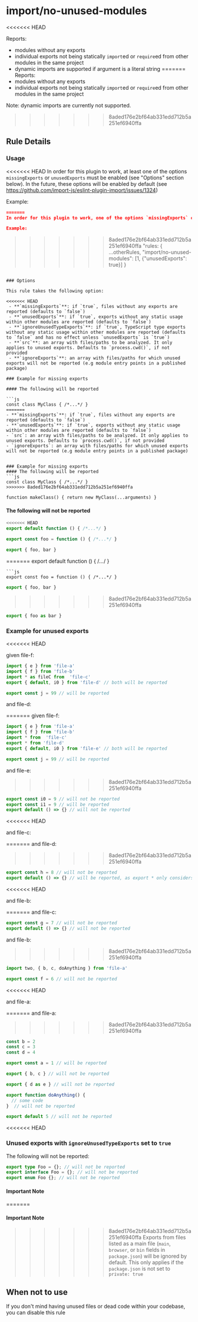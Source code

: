 # import/no-unused-modules

<<<<<<< HEAD
<!-- end auto-generated rule header -->

Reports:

 - modules without any exports
 - individual exports not being statically `import`ed or `require`ed from other modules in the same project
 - dynamic imports are supported if argument is a literal string
=======
Reports:
  - modules without any exports
  - individual exports not being statically `import`ed or `require`ed from other modules in the same project

Note: dynamic imports are currently not supported.
>>>>>>> 8aded176e2bf64ab331edd712b5a251ef6940ffa

## Rule Details

### Usage

<<<<<<< HEAD
In order for this plugin to work, at least one of the options `missingExports` or `unusedExports` must be enabled (see "Options" section below). In the future, these options will be enabled by default (see <https://github.com/import-js/eslint-plugin-import/issues/1324>)

Example:

```json
=======
In order for this plugin to work, one of the options `missingExports` or `unusedExports` must be enabled (see "Options" section below). In the future, these options will be enabled by default (see https://github.com/benmosher/eslint-plugin-import/issues/1324)

Example: 
```
>>>>>>> 8aded176e2bf64ab331edd712b5a251ef6940ffa
"rules: {
  ...otherRules,
  "import/no-unused-modules": [1, {"unusedExports": true}]
}
```

### Options

This rule takes the following option:

<<<<<<< HEAD
 - **`missingExports`**: if `true`, files without any exports are reported (defaults to `false`)
 - **`unusedExports`**: if `true`, exports without any static usage within other modules are reported (defaults to `false`)
 - **`ignoreUnusedTypeExports`**: if `true`, TypeScript type exports without any static usage within other modules are reported (defaults to `false` and has no effect unless `unusedExports` is `true`)
 - **`src`**: an array with files/paths to be analyzed. It only applies to unused exports. Defaults to `process.cwd()`, if not provided
 - **`ignoreExports`**: an array with files/paths for which unused exports will not be reported (e.g module entry points in a published package)

### Example for missing exports

#### The following will be reported

```js
const class MyClass { /*...*/ }
=======
- **`missingExports`**: if `true`, files without any exports are reported (defaults to `false`)
- **`unusedExports`**: if `true`, exports without any static usage within other modules are reported (defaults to `false`)
- `src`: an array with files/paths to be analyzed. It only applies to unused exports. Defaults to `process.cwd()`, if not provided
- `ignoreExports`: an array with files/paths for which unused exports will not be reported (e.g module entry points in a published package) 


### Example for missing exports
#### The following will be reported
```js
const class MyClass { /*...*/ } 
>>>>>>> 8aded176e2bf64ab331edd712b5a251ef6940ffa

function makeClass() { return new MyClass(...arguments) }
```

#### The following will not be reported

```js
<<<<<<< HEAD
export default function () { /*...*/ }
```

```js
export const foo = function () { /*...*/ }
```

```js
export { foo, bar }
```

=======
export default function () { /*...*/ } 
```
```js
export const foo = function () { /*...*/ } 
```
```js
export { foo, bar }
```
>>>>>>> 8aded176e2bf64ab331edd712b5a251ef6940ffa
```js
export { foo as bar }
```

### Example for unused exports
<<<<<<< HEAD

given file-f:

```js
import { e } from 'file-a'
import { f } from 'file-b'
import * as fileC from  'file-c'
export { default, i0 } from 'file-d' // both will be reported

export const j = 99 // will be reported
```

and file-d:

=======
given file-f:
```js
import { e } from 'file-a'
import { f } from 'file-b'
import * from  'file-c'
export * from 'file-d'
export { default, i0 } from 'file-e' // both will be reported

export const j = 99 // will be reported 
```
and file-e:
>>>>>>> 8aded176e2bf64ab331edd712b5a251ef6940ffa
```js
export const i0 = 9 // will not be reported
export const i1 = 9 // will be reported
export default () => {} // will not be reported
```
<<<<<<< HEAD

and file-c:

=======
and file-d:
>>>>>>> 8aded176e2bf64ab331edd712b5a251ef6940ffa
```js
export const h = 8 // will not be reported
export default () => {} // will be reported, as export * only considers named exports and ignores default exports
```
<<<<<<< HEAD

and file-b:

=======
and file-c:
```js
export const g = 7 // will not be reported
export default () => {} // will not be reported
```
and file-b:
>>>>>>> 8aded176e2bf64ab331edd712b5a251ef6940ffa
```js
import two, { b, c, doAnything } from 'file-a'

export const f = 6 // will not be reported
```
<<<<<<< HEAD

and file-a:

=======
and file-a:
>>>>>>> 8aded176e2bf64ab331edd712b5a251ef6940ffa
```js
const b = 2
const c = 3
const d = 4

export const a = 1 // will be reported

export { b, c } // will not be reported

export { d as e } // will not be reported

export function doAnything() {
  // some code
}  // will not be reported

export default 5 // will not be reported
```

<<<<<<< HEAD
### Unused exports with `ignoreUnusedTypeExports` set to `true`

The following will not be reported:

```ts
export type Foo = {}; // will not be reported
export interface Foo = {}; // will not be reported
export enum Foo {}; // will not be reported
```

#### Important Note

=======
#### Important Note
>>>>>>> 8aded176e2bf64ab331edd712b5a251ef6940ffa
Exports from files listed as a main file (`main`, `browser`, or `bin` fields in `package.json`) will be ignored by default. This only applies if the `package.json` is not set to `private: true`

## When not to use

If you don't mind having unused files or dead code within your codebase, you can disable this rule
